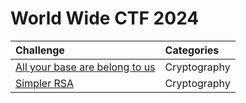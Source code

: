 # World Wide CTF 2024

| Challenge | Categories |
| :----| :-------- |
| [All your base are belong to us](./All-Your-Base/All-Your-Base-Solution.md) | Cryptography |
| [Simpler RSA](./Simpler-RSA/Simpler-RSA-Solution.md) | Cryptography |
